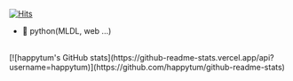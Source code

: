 [![Hits](https://hits.seeyoufarm.com/api/count/incr/badge.svg?url=https%3A%2F%2Fgithub.com%2Fhappytum&count_bg=%2379C83D&title_bg=%23555555&icon=&icon_color=%23E7E7E7&title=hits&edge_flat=false)](https://hits.seeyoufarm.com)
- 🌱 python(MLDL, web ...)
<br>
[![happytum's GitHub stats](https://github-readme-stats.vercel.app/api?username=happytum)](https://github.com/happytum/github-readme-stats)

